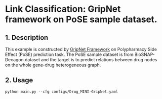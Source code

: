 # Link Classification: GripNet framework on PoSE sample dataset.

## 1. Description
This example is constructed by [GripNet Framework](https://github.com/NYXFLOWER/GripNet>) on Polypharmacy Side Effect (PoSE) prediction task. The PoSE sample dataset is from BioSNAP-Decagon dataset and the target is to predict relations between drug nodes on the whole gene-drug heterogeneous graph.


## 2. Usage
`python main.py --cfg configs/Drug_MINI-GripNet.yaml`